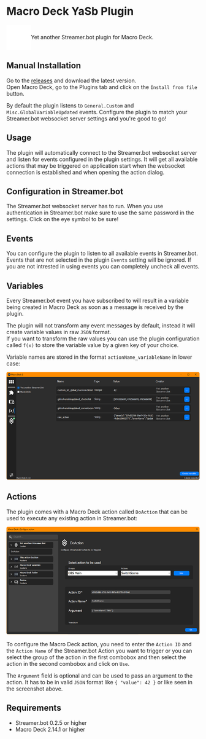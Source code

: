 # Macro Deck YaSb Plugin
<div style="display: flex; align-items: center;">
  <img src="Resources/streamerbot-logo-white.png" alt="Streamer.bot logo" width="64">
  <span>Yet another Streamer.bot plugin for Macro Deck.</span>
</div>

## Manual Installation
Go to the [releases](https://github.com/dichternebel/macrodeck-yasb-plugin/releases) and download the latest version.  
Open Macro Deck, go to the Plugins tab and click on the `Install from file` button.  

By default the plugin listens to `General.Custom` and `Misc.GlobalVariableUpdated` events. Configure the plugin to match your Streamer.bot websocket server settings and you're good to go!

## Usage

The plugin will automatically connect to the Streamer.bot websocket server and listen for events configured in the plugin settings. It will get all available actions that may be triggered on application start when the websocket connection is established and when opening the action dialog.

## Configuration in Streamer.bot

The Streamer.bot websocket server has to run. When you use authentication in Streamer.bot make sure to use the same password in the settings. Click on the eye symbol to be sure!

## Events
You can configure the plugin to listen to all available events in Streamer.bot. Events that are not selected in the plugin `Events` setting will be ignored. If you are not intrested in using events you can completely uncheck all events.

## Variables
Every Streamer.bot event you have subscribed to will result in a variable being created in Macro Deck as soon as a message is received by the plugin.

The plugin will not transform any event messages by default, instead it will create variable values in raw `JSON` format.  
If you want to transform the raw values you can use the plugin configuration called `f(x)` to store the variable value by a given key of your choice.

Variable names are stored in the format `actionName_variableName` in lower case:

![Variables Screenshot](Resources/yasb-variables-screenshot.png)

## Actions
The plugin comes with a Macro Deck action called `DoAction` that can be used to execute any existing action in Streamer.bot:

![DoAction Screenshot](Resources/yasb-doaction-screenshot.png)

To configure the Macro Deck action, you need to enter the `Action ID` and the `Action Name` of the Streamer.bot Action you want to trigger or you can select the group of the action in the first combobox and then select the action in the second combobox and click on `Use`.

The `Argument` field is optional and can be used to pass an argument to the action. It has to be in valid `JSON` format like `{ "value": 42 }` or like seen in the screenshot above.

## Requirements
- Streamer.bot 0.2.5 or higher
- Macro Deck 2.14.1 or higher

